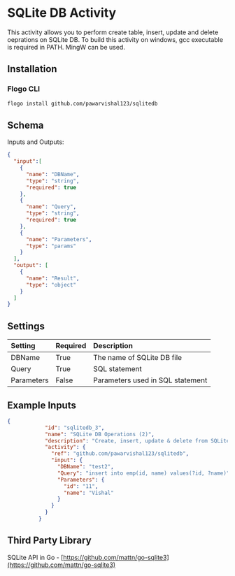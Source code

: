 # SQLite DB Activity
This activity allows you to perform create table, insert, update and delete oeprations on SQLite DB.
To build this activity on windows, gcc executable is required in PATH. MingW can be used.

## Installation
### Flogo CLI
```bash
flogo install github.com/pawarvishal123/sqlitedb
```

## Schema
Inputs and Outputs:

```json
{
  "input":[
    {
      "name": "DBName",
      "type": "string",
      "required": true
    },
    {
      "name": "Query",
      "type": "string",
      "required": true
    },
    {
      "name": "Parameters",
      "type": "params"
    }
  ],
  "output": [
    {
      "name": "Result",
      "type": "object"
    }
  ]
}
```

## Settings
| Setting     | Required | Description |
|:------------|:---------|:------------|
| DBName  | True     | The name of SQLite DB file |
| Query       | True     | SQL statement |
| Parameters     | False     | Parameters used in SQL statement |

## Example Inputs
```json
{
            "id": "sqlitedb_3",
            "name": "SQLite DB Operations (2)",
            "description": "Create, insert, update & delete from SQLite DB",
            "activity": {
              "ref": "github.com/pawarvishal123/sqlitedb",
              "input": {
                "DBName": "test2",
                "Query": "insert into emp(id, name) values(?id, ?name)",
                "Parameters": {
                  "id": "11",
                  "name": "Vishal"
                }
              }
            }
          }
```

## Third Party Library
SQLite API in Go - [https://github.com/mattn/go-sqlite3](https://github.com/mattn/go-sqlite3)
